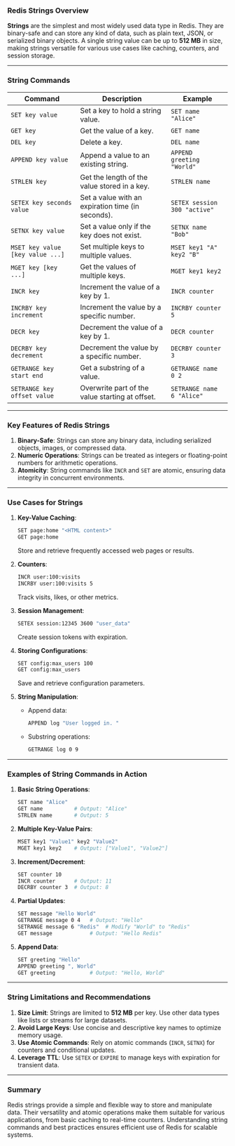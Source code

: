 ### Redis Strings Overview

**Strings** are the simplest and most widely used data type in Redis. They are binary-safe and can store any kind of data, such as plain text, JSON, or serialized binary objects. A single string value can be up to **512 MB** in size, making strings versatile for various use cases like caching, counters, and session storage.

---

### String Commands

| **Command**            | **Description**                                      | **Example**                   |
|-------------------------|------------------------------------------------------|--------------------------------|
| `SET key value`         | Set a key to hold a string value.                    | `SET name "Alice"`            |
| `GET key`              | Get the value of a key.                              | `GET name`                    |
| `DEL key`              | Delete a key.                                        | `DEL name`                    |
| `APPEND key value`     | Append a value to an existing string.                | `APPEND greeting "World"`     |
| `STRLEN key`           | Get the length of the value stored in a key.         | `STRLEN name`                 |
| `SETEX key seconds value` | Set a value with an expiration time (in seconds). | `SETEX session 300 "active"`  |
| `SETNX key value`      | Set a value only if the key does not exist.           | `SETNX name "Bob"`            |
| `MSET key value [key value ...]` | Set multiple keys to multiple values.      | `MSET key1 "A" key2 "B"`      |
| `MGET key [key ...]`   | Get the values of multiple keys.                     | `MGET key1 key2`              |
| `INCR key`             | Increment the value of a key by 1.                   | `INCR counter`                |
| `INCRBY key increment` | Increment the value by a specific number.            | `INCRBY counter 5`            |
| `DECR key`             | Decrement the value of a key by 1.                   | `DECR counter`                |
| `DECRBY key decrement` | Decrement the value by a specific number.            | `DECRBY counter 3`            |
| `GETRANGE key start end` | Get a substring of a value.                        | `GETRANGE name 0 2`           |
| `SETRANGE key offset value` | Overwrite part of the value starting at offset. | `SETRANGE name 6 "Alice"`     |

---

### Key Features of Redis Strings

1. **Binary-Safe**: Strings can store any binary data, including serialized objects, images, or compressed data.
2. **Numeric Operations**: Strings can be treated as integers or floating-point numbers for arithmetic operations.
3. **Atomicity**: String commands like `INCR` and `SET` are atomic, ensuring data integrity in concurrent environments.

---

### Use Cases for Strings

1. **Key-Value Caching**:
   ```bash
   SET page:home "<HTML content>"
   GET page:home
   ```
   Store and retrieve frequently accessed web pages or results.

2. **Counters**:
   ```bash
   INCR user:100:visits
   INCRBY user:100:visits 5
   ```
   Track visits, likes, or other metrics.

3. **Session Management**:
   ```bash
   SETEX session:12345 3600 "user_data"
   ```
   Create session tokens with expiration.

4. **Storing Configurations**:
   ```bash
   SET config:max_users 100
   GET config:max_users
   ```
   Save and retrieve configuration parameters.

5. **String Manipulation**:
   - Append data:
     ```bash
     APPEND log "User logged in. "
     ```
   - Substring operations:
     ```bash
     GETRANGE log 0 9
     ```

---

### Examples of String Commands in Action

1. **Basic String Operations**:
   ```bash
   SET name "Alice"
   GET name          # Output: "Alice"
   STRLEN name       # Output: 5
   ```

2. **Multiple Key-Value Pairs**:
   ```bash
   MSET key1 "Value1" key2 "Value2"
   MGET key1 key2    # Output: ["Value1", "Value2"]
   ```

3. **Increment/Decrement**:
   ```bash
   SET counter 10
   INCR counter      # Output: 11
   DECRBY counter 3  # Output: 8
   ```

4. **Partial Updates**:
   ```bash
   SET message "Hello World"
   GETRANGE message 0 4   # Output: "Hello"
   SETRANGE message 6 "Redis"  # Modify "World" to "Redis"
   GET message            # Output: "Hello Redis"
   ```

5. **Append Data**:
   ```bash
   SET greeting "Hello"
   APPEND greeting ", World"
   GET greeting           # Output: "Hello, World"
   ```

---

### String Limitations and Recommendations

1. **Size Limit**: Strings are limited to **512 MB** per key. Use other data types like lists or streams for large datasets.
2. **Avoid Large Keys**: Use concise and descriptive key names to optimize memory usage.
3. **Use Atomic Commands**: Rely on atomic commands (`INCR`, `SETNX`) for counters and conditional updates.
4. **Leverage TTL**: Use `SETEX` or `EXPIRE` to manage keys with expiration for transient data.

---

### Summary

Redis strings provide a simple and flexible way to store and manipulate data. Their versatility and atomic operations make them suitable for various applications, from basic caching to real-time counters. Understanding string commands and best practices ensures efficient use of Redis for scalable systems.
